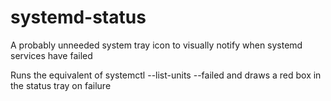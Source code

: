 # systemd-status

A probably unneeded system tray icon to visually notify when systemd services have failed

Runs the equivalent of systemctl --list-units --failed and draws a red box in the status tray on failure

